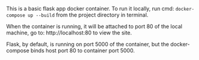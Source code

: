 This is a basic flask app docker container. To run it locally, run cmd: `docker-compose up --build` from the project directory in terminal. 

When the container is running, it will be attached to port 80 of the local machine, go to: http://localhost:80 to view the site. 

Flask, by default, is running on port 5000 of the container, but the docker-compose binds host port 80 to container port 5000. 

